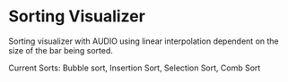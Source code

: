 # Sorting Visualizer


 Sorting visualizer with AUDIO using linear interpolation dependent on the size of the bar being sorted.

Current Sorts: Bubble sort, Insertion Sort, Selection Sort, Comb Sort
